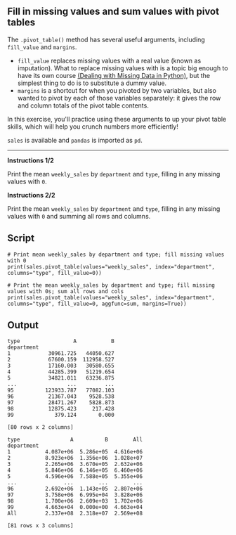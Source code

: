 ## Fill in missing values and sum values with pivot tables

The `.pivot_table()` method has several useful arguments, including `fill_value` and `margins`.

* `fill_value` replaces missing values with a real value (known as imputation). What to replace missing values with is a topic big enough to have its own course [(Dealing with Missing Data in Python)](https://www.datacamp.com/courses/dealing-with-missing-data-in-python), but the simplest thing to do is to substitute a dummy value.
* `margins` is a shortcut for when you pivoted by two variables, but also wanted to pivot by each of those variables separately: it gives the row and column totals of the pivot table contents.

In this exercise, you'll practice using these arguments to up your pivot table skills, which will help you crunch numbers more efficiently!

`sales` is available and `pandas` is imported as `pd`.

<hr>

**Instructions 1/2**

Print the mean `weekly_sales` by `department` and `type`, filling in any missing values with `0`.

**Instructions 2/2**

Print the mean `weekly_sales` by `department` and `type`, filling in any missing values with `0` and summing all rows and columns.

## Script
```
# Print mean weekly_sales by department and type; fill missing values with 0
print(sales.pivot_table(values="weekly_sales", index="department", columns="type", fill_value=0))
```
```
# Print the mean weekly_sales by department and type; fill missing values with 0s; sum all rows and cols
print(sales.pivot_table(values="weekly_sales", index="department", columns="type", fill_value=0, aggfunc=sum, margins=True))
```

## Output
```
type                 A           B
department
1            30961.725   44050.627
2            67600.159  112958.527
3            17160.003   30580.655
4            44285.399   51219.654
5            34821.011   63236.875
...                ...         ...
95          123933.787   77082.103
96           21367.043    9528.538
97           28471.267    5828.873
98           12875.423     217.428
99             379.124       0.000

[80 rows x 2 columns]
```
```
type                A          B        All
department
1           4.087e+06  5.286e+05  4.616e+06
2           8.923e+06  1.356e+06  1.028e+07
3           2.265e+06  3.670e+05  2.632e+06
4           5.846e+06  6.146e+05  6.460e+06
5           4.596e+06  7.588e+05  5.355e+06
...               ...        ...        ...
96          2.692e+06  1.143e+05  2.807e+06
97          3.758e+06  6.995e+04  3.828e+06
98          1.700e+06  2.609e+03  1.702e+06
99          4.663e+04  0.000e+00  4.663e+04
All         2.337e+08  2.318e+07  2.569e+08

[81 rows x 3 columns]
```